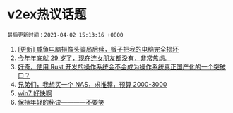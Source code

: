 # v2ex热议话题

`最后更新时间：2021-04-02 15:13:16 +0800`

1. [[更新] 咸鱼电脑摄像头骗局后续，贩子把我的电脑完全损坏](https://www.v2ex.com/t/767322)
1. [今年年底就 29 岁了，现在连女朋友都没有，非常焦虑。](https://www.v2ex.com/t/767401)
1. [好奇，使用 Rust 开发的操作系统会不会成为操作系统真正国产化的一个突破口？](https://www.v2ex.com/t/767321)
1. [兄弟们，我想买一个 NAS，求推荐，预算 2000-3000](https://www.v2ex.com/t/767232)
1. [win7 好快啊](https://www.v2ex.com/t/767250)
1. [保持年轻的秘诀————不要笑](https://www.v2ex.com/t/767416)

